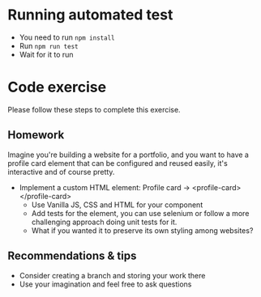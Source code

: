 # Running automated test
- You need to run `npm install`
- Run `npm run test`
- Wait for it to run


# Code exercise

Please follow these steps to complete this exercise.

## Homework

Imagine you're building a website for a portfolio, and you want to have a profile card element that
can be configured and reused easily, it's interactive and of course pretty.
- Implement a custom HTML element: Profile card -> &lt;profile-card> &lt;/profile-card>
    - Use Vanilla JS, CSS and HTML for your component
    - Add tests for the element, you can use selenium or follow a more challenging approach doing unit tests for it.
    - What if you wanted it to preserve its own styling among websites?

## Recommendations & tips   

- Consider creating a branch and storing your work there
- Use your imagination and feel free to ask questions

